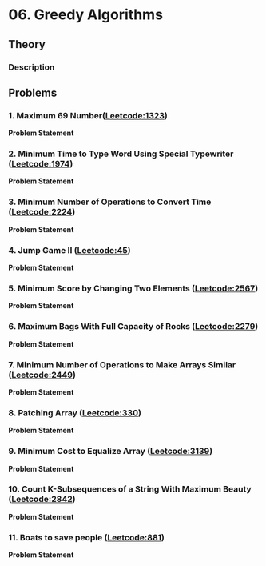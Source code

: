 # 06. Greedy Algorithms

## Theory

### Description

## Problems

### 1. Maximum 69 Number([Leetcode:1323](https://leetcode.com/problems/maximum-69-number/description/))
**Problem Statement**  

### 2. Minimum Time to Type Word Using Special Typewriter ([Leetcode:1974](https://leetcode.com/problems/minimum-time-to-type-word-using-special-typewriter/description/))
**Problem Statement**  

### 3. Minimum Number of Operations to Convert Time ([Leetcode:2224](https://leetcode.com/problems/minimum-number-of-operations-to-convert-time/description/))
**Problem Statement**  

### 4. Jump Game II ([Leetcode:45](https://leetcode.com/problems/jump-game-ii/description/))
**Problem Statement**  

### 5. Minimum Score by Changing Two Elements ([Leetcode:2567](https://leetcode.com/problems/minimum-score-by-changing-two-elements/description/))
**Problem Statement**  

### 6. Maximum Bags With Full Capacity of Rocks ([Leetcode:2279](https://leetcode.com/problems/maximum-bags-with-full-capacity-of-rocks/description/))
**Problem Statement**  

### 7. Minimum Number of Operations to Make Arrays Similar ([Leetcode:2449](https://leetcode.com/problems/minimum-number-of-operations-to-make-arrays-similar/description/))
**Problem Statement**  

### 8. Patching Array ([Leetcode:330](https://leetcode.com/problems/patching-array/description/))
**Problem Statement**  

### 9. Minimum Cost to Equalize Array ([Leetcode:3139](https://leetcode.com/problems/minimum-cost-to-equalize-array/description/))
**Problem Statement**  

### 10. Count K-Subsequences of a String With Maximum Beauty ([Leetcode:2842](https://leetcode.com/problems/count-k-subsequences-of-a-string-with-maximum-beauty/description/))
**Problem Statement**  

### 11. Boats to save people ([Leetcode:881](https://leetcode.com/problems/boats-to-save-people/description/))
**Problem Statement**  